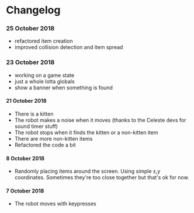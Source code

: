 # Changelog

### 25 October 2018
- refactored item creation
- improved collision detection and item spread


### 23 October 2018
- working on a game state
- just a whole lotta globals
- show a banner when something is found

#### 21 October 2018
- There is a kitten
- The robot makes a noise when it moves (thanks to the Celeste devs for sound timer stuff)
- The robot stops when it finds the kitten or a non-kitten item
- There are more non-kitten items
- Refactored the code a bit

#### 8 October 2018
- Randomly placing items around the screen. Using simple x,y coordinates. Sometimes they're too close together but that's ok for now.

#### 7 October 2018
- The robot moves with keypresses
